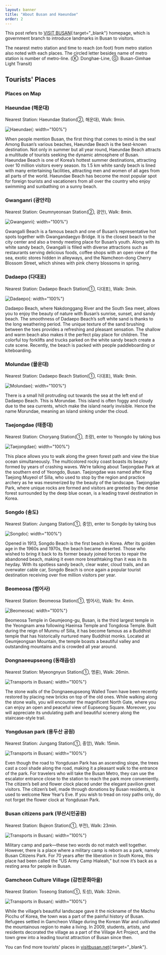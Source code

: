 ```yaml
---
layout: banner
title: "About Busan and Haeundae"
order: 2
---
```


This post refers to [VISIT BUSAN](https://www.visitbusan.net/en/index.do){:target="_blank"} homepage, which is government branch to introduce landmarks in Busan to visitors.

The nearest metro station and time to reach (on foot) from metro station also noted with each places. The circled letter besides name of metro station is number of metro-line. (Ⓚ: Donghae-Line, Ⓖ: Busan-Gimhae Light Transit)
<!-- ①②③④ⓀⒼ -->

## Tourists' Places

### Places on Map
### Haeundae (해운대)
Nearest Station: Haeundae Station(②, 해운대), Walk: 9min.

![Haeundae](/assets/img/introduction/Haeundae.jpg){: width="100%"}
    
  When people mention Busan, the first thing that comes to mind is the sea! Among Busan’s various beaches, Haeundae Beach is the best-known destination. Not only in summer but all year round, Haeundae Beach attracts a multitude of tourists seeking the dynamic atmosphere of Busan. Haeundae Beach is one of Korea’s hottest summer destinations, attracting over 10 million visitors every season. Its 1.5 km white sandy beach is lined with many entertaining facilities, attracting men and women of all ages from all parts of the world. Haeundae Beach has become the most popular spot for foreign tourists and vacationers from all over the country who enjoy swimming and sunbathing on a sunny beach.

### Gwanganri (광안리)
Nearest Station: Geumnyeonsan Station(②, 광안), Walk: 8min.

![Gwanganri](/assets/img/introduction/Gwangan.jpg){: width="100%"}

  Gwangalli Beach is a famous beach and one of Busan’s representative hot spots together with Gwangandaegyo Bridge. It is the closest beach to the city center and also a trendy meeting place for Busan’s youth. Along with its white sandy beach, Gwangalli is filled with diverse attractions such as restaurants serving delicious foods, coffee shops with an open view of the sea, exotic stores hidden in alleyways, and the Namcheon-dong Cherry Blossom Street, which shines with pink cherry blossoms in spring.

### Dadaepo (다대포)
Nearest Station: Dadaepo Beach Station(①, 다대포), Walk: 3min.

![Dadaepo](/assets/img/introduction/Dadaepo.jpg){: width="100%"}
    
  Dadaepo Beach, where Nakdonggang River and the South Sea meet, allows you to enjoy the beauty of nature with Busan’s sunrise, sunset, and sandy beach. The smoothness of Dadaepo Beach’s soft white sand is thanks to the long weathering period. The unique texture of the sand brushing between the toes provides a refreshing and pleasant sensation. The shallow and warm beach also makes it the perfect play place for children. The colorful toy forklifts and trucks parked on the white sandy beach create a cute scene. Recently, the beach is packed with people paddleboarding or kiteboarding.

### Molundae (몰운대)
Nearest Station: Dadaepo Beach Station(①, 다대포), Walk: 9min.

![Molundae](/assets/img/introduction/Molundae.jpg){: width="100%"}
    
  There is a small hill protruding out towards the sea at the left end of Dadaepo Beach. This is Morundae. This island is often foggy and cloudy due to the sea currents, which make the island nearly invisible. Hence the name Morundae, meaning an island sinking under the cloud. 

### Taejongdae (태종대)
Nearest Station: Choryang Station(①, 초량), enter to Yeongdo by taking bus

![Taejongdae](/assets/img/introduction/Taejongdae.jpg){: width="100%"}
    
  This place allows you to walk along the green forest path and view the blue ocean simultaneously. The multicolored rocky coast boasts its beauty formed by years of crashing waves. We’re talking about Taejongdae Park at the southern end of Yeongdo, Busan. Taejongdae was named after King Taejong Muyeol of Silla, who used to stop by the region and practice archery as he was mesmerized by the beauty of the landscape. Taejongdae Park, where unique rocks are formed and visitors are greeted by the dense forest surrounded by the deep blue ocean, is a leading travel destination in Korea.

### Songdo (송도)
Nearest Station: Jungang Station(①, 중앙), enter to Songdo by taking bus

![Songdo](/assets/img/introduction/Songdo.jpg){: width="100%"}
    
  Opened in 1913, Songdo Beach is the first beach in Korea. After its golden age in the 1960s and 1970s, the beach became deserted. Those who wished to bring it back to its former beauty joined forces to repair the abandoned beach, making it even more breathtaking than it was in its heyday. With its spotless sandy beach, clear water, cloud trails, and an overwater cable car, Songdo Beach is once again a popular tourist destination receiving over five million visitors per year.

### Beomeosa (범어사)
Nearest Station: Beomeosa Station(①, 범어사), Walk: 1hr. 4min.

![Beomeosa](/assets/img/introduction/Beomeosa.jpg){: width="100%"}
    
  Beomeosa Temple in Geumjeong-gu, Busan, is the third largest temple in the Yeongnam area following Haeinsa Temple and Tongdosa Temple. Built during the reign of Munmu of Silla, it has become famous as a Buddhist temple that has historically nurtured many Buddhist monks. Located at Geumjeongsan Mountain, the temple boasts a beautiful valley and outstanding mountains and is crowded all year around.

### Dongnaeeupseong (동래읍성)
Nearest Station: Myeongnyun Station(①, 명륜), Walk: 26min.

![Transports in Busan](/assets/img/introduction/Dongnaeeupseong.jpg){: width="100%"}
    
  The stone walls of the Dongnaeeupseong Walled Town have been recently restored by placing new bricks on top of the old ones. While walking along the stone walls, you will encounter the magnificent North Gate, where you can enjoy an open and peaceful view of Eupseong Square. Moreover, you will appreciate its undulating path and beautiful scenery along the staircase-style trail.

### Yongdusan park (용두산 공원)
Nearest Station: Jungang Station(①, 중앙), Walk: 15min.

![Transports in Busan](/assets/img/introduction/Yongdusan.jpg){: width="100%"}
    
  Even though the road to Yongdusan Park has an ascending slope, the trees cast a cool shade along the road, making it a pleasant walk to the entrance of the park. For travelers who will take the Busan Metro, they can use the escalator entrance close to the station to reach the park more conveniently. The citizen’s bell and flower clock placed under the elegant pavilion greet visitors. The citizen’s bell, made through donations by Busan residents, is used to welcome New Year’s Eve. If you wish to tread on rosy paths only, do not forget the flower clock at Yongdusan Park.

### Busan citizens park (부산시민공원)
Nearest Station: Bujeon Station(①, 부전), Walk: 23min.

![Transports in Busan](/assets/img/introduction/Citizenspark.jpg){: width="100%"}
    
  Military camp and park—these two words do not match well together. However, there is a place where a military camp is reborn as a park, namely Busan Citizens Park. For 70 years after the liberation in South Korea, this place had been called the “US Army Camp Hialeah,” but now it’s back as a resting area for people in Busan.

### Gamcheon Culture Village (감천문화마을)
Nearest Station: Toseong Station(①, 토성), Walk: 32min.

![Transports in Busan](/assets/img/introduction/Gamcheon.jpg){: width="100%"}
    
  While the village’s beautiful landscape gave it the nickname of the Machu Picchu of Korea, the town was a part of the painful history of Busan. Refugees settled in Gamcheon Village during the Korean War and cultivated the mountainous region to make a living. In 2009, students, artists, and residents decorated the village as a part of the Village Art Project, and the town grew into a leading tourist attraction of Busan since then.

You can find more tourists' places in [visitbusan.net](https://www.visitbusan.net/en/index.do){:target="_blank"}.